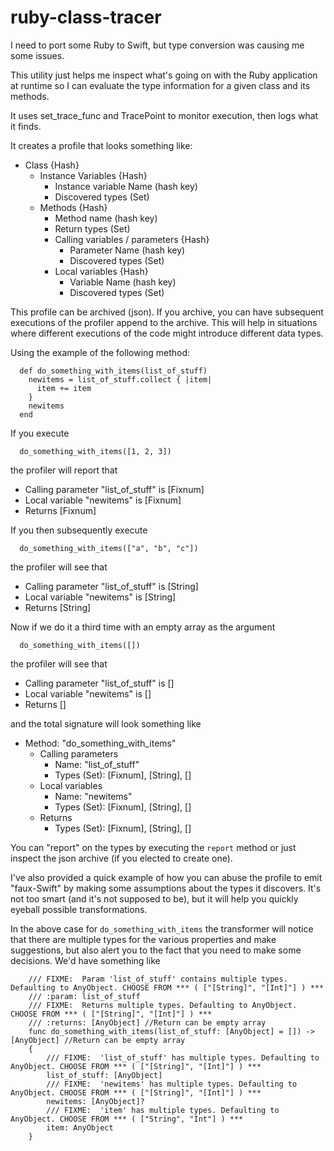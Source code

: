 # ruby-class-tracer

I need to port some Ruby to Swift, but type conversion was causing me some issues.

This utility just helps me inspect what's going on with the Ruby application at runtime so I can evaluate the type information for a given class and its methods.

It uses set_trace_func and TracePoint to monitor execution, then logs what it finds.

It creates a profile that looks something like:

* Class {Hash}
    * Instance Variables {Hash}
        * Instance variable Name (hash key)
        * Discovered types (Set)
    * Methods {Hash}
        * Method name (hash key)
        * Return types (Set)
        * Calling variables / parameters {Hash}
            * Parameter Name (hash key)
            * Discovered types (Set)
        * Local variables {Hash}
            * Variable Name (hash key)
            * Discovered types (Set)
         
This profile can be archived (json).  If you archive, you can have subsequent executions of the profiler append to the archive.  This will help in situations where different executions of the code might introduce different data types.

Using the example of the following method:

```
  def do_something_with_items(list_of_stuff)
    newitems = list_of_stuff.collect { |item|
      item += item
    }
    newitems
  end
```

If you execute

```
  do_something_with_items([1, 2, 3])
```

the profiler will report that

* Calling parameter "list_of_stuff" is [Fixnum]
* Local variable "newitems" is [Fixnum]
* Returns [Fixnum]

If you then subsequently execute

```
  do_something_with_items(["a", "b", "c"])
```

the profiler will see that

* Calling parameter "list_of_stuff" is [String]
* Local variable "newitems" is [String]
* Returns [String]

Now if we do it a third time with an empty array as the argument

```
  do_something_with_items([])
```

the profiler will see that

* Calling parameter "list_of_stuff" is []
* Local variable "newitems" is []
* Returns []

and the total signature will look something like

* Method: "do_something_with_items"
    * Calling parameters
       * Name: "list_of_stuff"
       * Types (Set): [Fixnum], [String], []
    * Local variables
       * Name: "newitems"
       * Types (Set): [Fixnum], [String], []
    * Returns
       * Types (Set): [Fixnum], [String], []

You can "report" on the types by executing the `report` method or just inspect the json archive (if you elected to create one).

I've also provided a quick example of how you can abuse the profile to emit "faux-Swift" by making some assumptions about the types it discovers.  It's not too smart (and it's not supposed to be), but it will help you quickly eyeball possible transformations.

In the above case for `do_something_with_items` the transformer will notice that there are multiple types for the various properties and make suggestions, but also alert you to the fact that you need to make some decisions.  We'd have something like

```
    /// FIXME:  Param 'list_of_stuff' contains multiple types. Defaulting to AnyObject. CHOOSE FROM *** ( ["[String]", "[Int]"] ) ***
    /// :param: list_of_stuff
    /// FIXME:  Returns multiple types. Defaulting to AnyObject. CHOOSE FROM *** ( ["[String]", "[Int]"] ) ***
    /// :returns: [AnyObject] //Return can be empty array
    func do_something_with_items(list_of_stuff: [AnyObject] = []) -> [AnyObject] //Return can be empty array
    {
        /// FIXME:  'list_of_stuff' has multiple types. Defaulting to AnyObject. CHOOSE FROM *** ( ["[String]", "[Int]"] ) ***
        list_of_stuff: [AnyObject]
        /// FIXME:  'newitems' has multiple types. Defaulting to AnyObject. CHOOSE FROM *** ( ["[String]", "[Int]"] ) ***
        newitems: [AnyObject]?
        /// FIXME:  'item' has multiple types. Defaulting to AnyObject. CHOOSE FROM *** ( ["String", "Int"] ) ***
        item: AnyObject
    }
```




